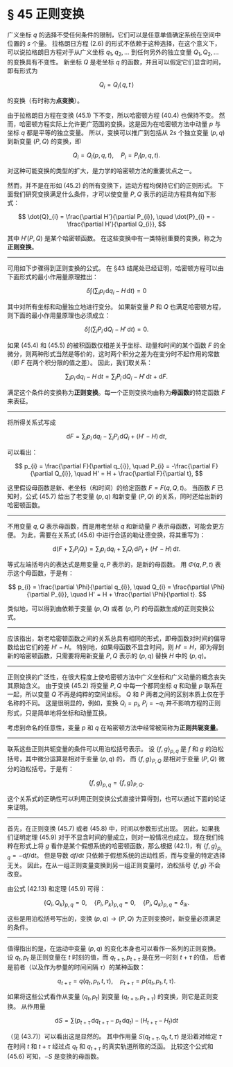 # **§ 45 正则变换**

广义坐标 $q$ 的选择不受任何条件的限制，它们可以是任意单值确定系统在空间中位置的 $s$ 个量。
拉格朗日方程 (2.6) 的形式不依赖于这种选择，在这个意义下，可以说拉格朗日方程对于从广义坐标 $q_{1}, q_{2}, \dots$ 到任何另外的独立变量 $Q_{1}, Q_{2}, \dots$ 的变换具有不变性。
新坐标 $Q$ 是老坐标 $q$ 的函数，并且可以假定它们显含时间，即有形式为

$$
Q_{i} = Q_{i}(\,q , t\,)
$$

的变换（有时称为**点变换**）。

由于拉格朗日方程在变换 (45.1) 下不变，所以哈密顿方程 (40.4) 也保持不变。
然而，哈密顿方程实际上允许更广范围的变换。这是因为在哈密顿方法中动量 $p$ 与坐标 $q$ 都是平等的独立变量。
所以，变换可以推广到包括从 $2s$ 个独立变量 $(p, q)$ 到新变量 $(P, Q)$ 的变换，即

$$
Q_{i} = Q_{i}(p, q, t), \quad P_{i} = P_{i}(p, q, t) .
$$

对这种可能变换的类型的扩大，是力学的哈密顿方法的重要优点之一。

然而，并不是在形如 (45.2) 的所有变换下，运动方程均保持它们的正则形式。
下面我们研究变换满足什么条件，才可以使变量 $P, Q$ 表示的运动方程具有如下形式：

$$
\dot{Q}_{i} = \frac{\partial H'}{\partial P_{i}}, \quad \dot{P}_{i} = -\frac{\partial H'}{\partial Q_{i}},
$$

其中 $H'(P, Q)$ 是某个哈密顿函数。
在这些变换中有一类特别重要的变换，称之为**正则变换**。

---

可用如下步骤得到正则变换的公式。
在 §43 结尾处已经证明，哈密顿方程可以由下面形式的最小作用量原理推出：

$$
\delta \int \left( \sum_{i} p_{i}\,\mathrm{d}q_{i} - H\,\mathrm{d}t \right) = 0
$$

其中对所有坐标和动量独立地进行变分。
如果新变量 $P$ 和 $Q$ 也满足哈密顿方程，则下面的最小作用量原理也必须成立：

$$
\delta \int \left( \sum_{i} P_{i}\,\mathrm{d}Q_{i} - H'\,\mathrm{d}t \right) = 0 .
$$

如果 (45.4) 和 (45.5) 的被积函数仅相差关于坐标、动量和时间的某个函数 $F$ 的全微分，则两种形式当然是等价的，这时两个积分之差为在变分时不起作用的常数（即 $F$ 在两个积分限的值之差）。
因此，我们取关系：

$$
\sum_{i} p_{i}\,\mathrm{d}q_{i} - H\,\mathrm{d}t
= \sum_{i} P_{i}\,\mathrm{d}Q_{i} - H'\,\mathrm{d}t + \mathrm{d}F .
$$

满足这个条件的变换称为**正则变换**。每一个正则变换均由称为**母函数**的特定函数 $F$ 来表征。

---

将所得关系式写成

$$
\mathrm{d}F = \sum_{i} p_{i} \,\mathrm{d}q_{i} - \sum_{i} P_{i} \,\mathrm{d}Q_{i} + (H' - H)\,\mathrm{d}t ,
$$

可以看出：

$$
p_{i} = \frac{\partial F}{\partial q_{i}}, \quad
P_{i} = -\frac{\partial F}{\partial Q_{i}}, \quad
H' = H + \frac{\partial F}{\partial t},
$$

这里假设母函数是新、老坐标（和时间）的给定函数 $F = F(q, Q, t)$。
当函数 $F$ 已知时，公式 (45.7) 给出了老变量 $(p, q)$ 和新变量 $(P, Q)$ 的关系，同时还给出新的哈密顿函数。

---

不用变量 $q, Q$ 表示母函数，而是用老坐标 $q$ 和新动量 $P$ 表示母函数，可能会更方便。
为此，需要在关系式 (45.6) 中进行合适的勒让德变换，将其重写为：

$$
\mathrm{d}\left( F + \sum_{i} P_{i} Q_{i} \right)
= \sum_{i} p_{i} \,\mathrm{d}q_{i} + \sum_{i} Q_{i} \,\mathrm{d}P_{i} + (H' - H)\,\mathrm{d}t .
$$

等式左端括号内的表达式是用变量 $q, P$ 表示的，是新的母函数。
用 $\Phi(q, P, t)$ 表示这个母函数，于是有：

$$
p_{i} = \frac{\partial \Phi}{\partial q_{i}}, \quad
Q_{i} = \frac{\partial \Phi}{\partial P_{i}}, \quad
H' = H + \frac{\partial \Phi}{\partial t}.
$$

类似地，可以得到由依赖于变量 $(p, Q)$ 或者 $(p, P)$ 的母函数生成的正则变换公式。

---

应该指出，新老哈密顿函数之间的关系总具有相同的形式，即母函数对时间的偏导数给出它们的差 $H' - H$。
特别地，如果母函数不显含时间，则 $H' = H$，即为得到新的哈密顿函数，只需要将用新变量 $P, Q$ 表示的 $(p, q)$ 替换 $H$ 中的 $(p, q)$。

---

正则变换的广泛性，在很大程度上使哈密顿方法中广义坐标和广义动量的概念丧失其原始含义。
由于变换 (45.2) 将变量 $P, Q$ 中每一个都同坐标 $q$ 和动量 $p$ 联系在一起，所以变量 $Q$ 不再是纯粹的空间坐标。
$Q$ 和 $P$ 两者之间的区别本质上仅在于名称的不同。
这是很明显的，例如，变换 $Q_{i} = p_{i},\; P_{i} = -q_{i}$ 并不影响方程的正则形式，只是简单地将坐标和动量互换。

考虑到命名的任意性，变量 $p$ 和 $q$ 在哈密顿方法中经常被简称为**正则共轭变量**。

---

联系这些正则共轭变量的条件可以用泊松括号表示。
设 $\{ f, g \}_{p, q}$ 是 $f$ 和 $g$ 的泊松括号，其中微分运算是相对于变量 $(p, q)$ 的，
而 $\{ f, g \}_{P, Q}$ 是相对于变量 $(P, Q)$ 微分的泊松括号。于是有：

$$
\{ f, g \}_{p, q} = \{ f, g \}_{P, Q}.
$$

这个关系式的正确性可以利用正则变换公式直接计算得到，也可以通过下面的论证来证明。

---

首先，在正则变换 (45.7) 或者 (45.8) 中，时间以参数形式出现。
因此，如果我们证明定理 (45.9) 对于不显含时间的量成立，则对一般情况也成立。
现在我们纯粹在形式上将 $g$ 看作是某个假想系统的哈密顿函数，那么根据 (42.1)，有
$\{ f, g \}_{p, q} = - \mathrm{d}f / \mathrm{d}t$。
但是导数 $\mathrm{d}f / \mathrm{d}t$ 只依赖于假想系统的运动性质，而与变量的特定选择无关。
因此，在从一组正则变量变换到另一组正则变量时，泊松括号 $\{ f, g \}$ 不会改变。

由公式 (42.13) 和定理 (45.9) 可得：

$$
\{ Q_{i}, Q_{k} \}_{p, q} = 0, \quad
\{ P_{i}, P_{k} \}_{p, q} = 0, \quad
\{ P_{i}, Q_{k} \}_{p, q} = \delta_{ik}.
$$

这些是用泊松括号写出的，变换 $(p, q) \to (P, Q)$ 为正则变换时，新变量必须满足的条件。

---

值得指出的是，在运动中变量 $(p, q)$ 的变化本身也可以看作一系列的正则变换。
设 $q_{t}, p_{t}$ 是正则变量在 $t$ 时刻的值，而 $q_{t+\tau}, p_{t+\tau}$ 是在另一时刻 $t+\tau$ 的值，
后者是前者（以及作为参量的时间间隔 $\tau$）的某种函数：

$$
q_{t+\tau} = q(q_{t}, p_{t}, t, \tau), \quad
p_{t+\tau} = p(q_{t}, p_{t}, t, \tau) .
$$

如果将这些公式看作从变量 $(q_{t}, p_{t})$ 到变量 $(q_{t+\tau}, p_{t+\tau})$ 的变换，则它是正则变换。
从作用量

$$
\mathrm{d}S = \sum \left( p_{t+\tau}\,\mathrm{d}q_{t+\tau} - p_{t}\,\mathrm{d}q_{t} \right) - \left( H_{t+\tau} - H_{t} \right) \mathrm{d}t
$$

（见 (43.7)）可以看出这是显然的。
其中作用量 $S(q_{t+\tau}, q_{t}, t, \tau)$ 是沿着对给定 $\tau$ 在时间 $t$ 和 $t+\tau$ 经过点 $q_{t}$ 和 $q_{t+\tau}$ 的真实轨道所取的泛函。
比较这个公式和 (45.6) 可知，$-S$ 是变换的母函数。
